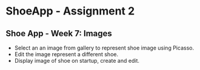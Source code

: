 # ShoeApp - Assignment 2  


## Shoe App - Week 7: Images

- Select an an image from gallery to represent shoe image using Picasso. 
- Edit the image represent a different shoe.
- Display image of shoe on startup, create and edit.




